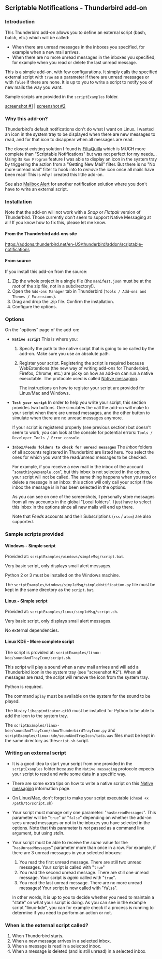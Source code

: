 ## Scriptable Notifications - Thunderbird add-on

### Introduction

This Thunderbird add-on allows you to define an external script (bash, batch, etc.)
which will be called:

- When there are unread messages in the inboxes you specified, for example when
  a new mail arrives.
- When there are no more unread messages in the inboxes you specified, for example
  when you read or delete the last unread message.

This is a simple add-on, with few configurations. It simply calls the specified
external script with `true` as a parameter if there are unread messages or with
`false` if there are none. It is up to you to write a script to notify
you of new mails the way you want.

Sample scripts are provided in the `scriptExamples` folder.

[screenshot #1](https://raw.githubusercontent.com/electrotype/thunderbird-addon-scriptable-notifications/main/assets/screenshots/optionsPage.png) | [screenshot #2](https://raw.githubusercontent.com/electrotype/thunderbird-addon-scriptable-notifications/main/assets/screenshots/trayIconExample.png)

### Why this add-on?

Thunderbird's default notifications don't do what I want on Linux.
I wanted an icon in the system tray to be displayed when there are new messages to read,
and for that icon to disappear when all messages are read.

The closest existing solution I found is [FiltaQuilla](https://addons.thunderbird.net/en-us/thunderbird/addon/filtaquilla/)
which is MUCH more complete than "Scriptable Notifications" but was not perfect for my
needs... Using its `Run Program` feature I was able to display an icon in the system tray by triggering
the action from a "Getting New Mail" filter. But there is no "No more unread mail" filter to hook into to _remove_ the
icon once all mails have been read! This is why I created this little add-on.

See also [Mailbox Alert](https://addons.thunderbird.net/en-US/thunderbird/addon/mailbox-alert) for
another notification solution where you don't have to write an external script.

### Installation

Note that the add-on will not work with a _Snap_ or _Flatpak_ version of Thunderbird. Those
currently don't seem to support Native Messaging at all!
If you know how to fix this, please let me know.

#### From the Thunderbird add-ons site

https://addons.thunderbird.net/en-US/thunderbird/addon/scriptable-notifications

#### From source

If you install this add-on from the source:

1. Zip the whole project in a single file (the `manifest.json` must be at the _root_ of the zip file,
   not in a subdirectory!).
2. Open the `Add-ons Manager` tab in Thunderbird (`Tools / Add-ons and Themes / Extensions`).
3. Drag and drop the .zip file. Confirm the installation.
4. Configure the options.

### Options

On the "options" page of the add-on:

- **`Native script`**
  This is where you:

  1. Specify the path to the native script that is going to be called by the add-on.
     Make sure you use an absolute path.

  2. Register your script. Registering the script is required because WebExtentions (the
     new way of writing add-ons for Thunderbird, Firefox, Chrome, etc.) are picky
     on how an add-on can run a native executable. The protocole used is called
     [Native messaging](https://developer.mozilla.org/en-US/docs/Mozilla/Add-ons/WebExtensions/Native_messaging).

     The instructions on how to register your script are provided for Linux/Mac and Windows.

- **`Test your script`**
  In order to help you write your script, this section provides two buttons. One simulates
  the call the add-on will make to your script when there are unread messages, and the other
  button to simulate when there are no unread messages anymore.

  If your script is registered properly (see previous section) but doesn't seem to work, you
  can look at the console for potential errors:
  `Tools / Developer Tools / Error console`.

- **`Inbox/Feeds folders to check for unread messages`**
  The _inbox_ folders of all accounts registered in Thunderbird are listed here.
  You select the ones for which you want the read/unread messages to be checked.

  For example, if you receive a new mail in the inbox of the account "`something@example.com`",
  but this inbox is not selected in the options, your script will not be called. The same thing happens
  when you read or delete a message in an inbox: this action will only call your script
  if the inbox the message is in has been selected in the options.

  As you can see on one of the screenshots, I personally store messages from all my accounts in
  the global "Local folders". I just have to select this inbox in the options since all new
  mails will end up there.

  Note that _Feeds_ accounts and their Subscriptions (`rss` / `atom`) are also supported.

### Sample scripts provided

#### Windows - Simple script

Provided at: `scriptExamples/windows/simpleMsg/script.bat`.

Very basic script, only displays small alert messages.

Python 2 or 3 must be installed on the Windows machine.

The `scriptExamples/windows/simpleMsg/simpleNotification.py` file must
be kept in the same directory as the `script.bat`.

#### Linux - Simple script

Provided at: `scriptExamples/linux/simpleMsg/script.sh`.

Very basic script, only displays small alert messages.

No external dependencies.

#### Linux KDE - More complete script

The script is provided at: `scriptExamples/linux-kde/soundAndTrayIcon/script.sh`.

This script will play a sound when a new mail arrives and will add
a Thunderbird icon in the system tray (see "screenshot #2"). When
all messages are read, the script will remove the icon from the system tray.

Python is required.

The command `aplay` must be available on the system for the sound to be played.

The library `libappindicator-gtk3` must be installed for Python to be
able to add the icon to the system tray.

The `scriptExamples/linux-kde/soundAndTrayIcon/showThunderbirdTrayIcon.py` and
`scriptExamples/linux-kde/soundAndTrayIcon/tada.wav` files must be kept in the
same directory as the`script.sh` script.

### Writing an external script

- It is a good idea to start your script from one provided in the
  `scriptExamples` folder because the `Native messaging` protocole expects your
  script to read and write some data in a specific way.

- There are some extra tips on how to write a native script on this
  [Native messaging](https://developer.mozilla.org/en-US/docs/Mozilla/Add-ons/WebExtensions/Native_messaging)
  information page.

- On Linux/Mac, don't forget to make your script executable (`chmod +x /path/to/script.sh`)

- Your script must manage only one parameter: "`hasUnreadMessages`". This parameter
  will be "`true`" or "`false`" depending on whether the add-on sees unread messages or not in
  the inboxes you have selected in the options. Note that this parameter is _not_ passed
  as a command line argument, but using _stdin_.

- Your script must be able to receive the _same_ value for the "`hasUnreadMessages`"
  parameter more than once in a row. For example, if there are 3 unread messages
  in your selected inboxes:

  1. You read the first unread message. There are still two unread messages. Your
     script is called with "`true`"
  2. You read the second unread message. There are still one unread message. Your
     script is _again_ called with "`true`".
  3. You read the last unread message. There are no more unread messages! Your
     script is now called with "`false`".

  In other words, it is up to you to decide whether you need to maintain a "state"
  on what your script is doing. As you can see in the example script "linux-kde",
  you can for example check if a process is running to determine if you need to perform
  an action or not.

### When is the external script called?

1. When Thunderbird starts.
2. When a new message arrives in a selected inbox.
3. When a message is read in a selected inbox.
4. When a message is deleted (and is still unread) in a selected inbox.
